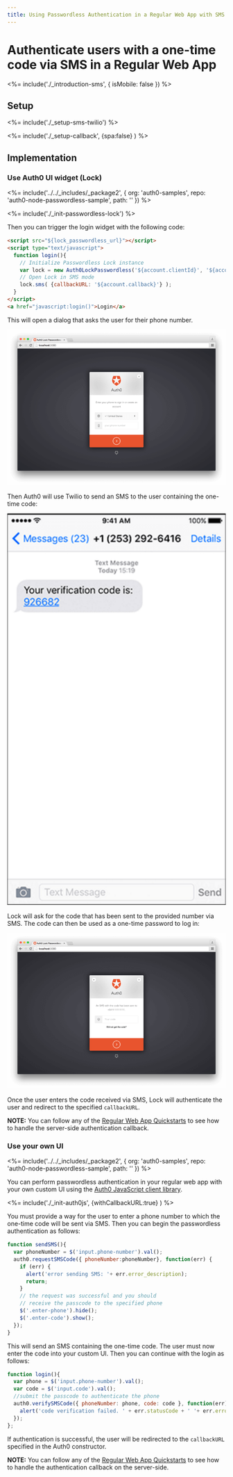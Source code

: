 ```yaml
---
title: Using Passwordless Authentication in a Regular Web App with SMS
---
```


# Authenticate users with a one-time code via SMS in a Regular Web App

<%= include('./_introduction-sms', { isMobile: false }) %>

## Setup

<%= include('./_setup-sms-twilio') %>

<%= include('./_setup-callback', {spa:false} ) %>

## Implementation

### Use Auth0 UI widget (Lock)

<%= include('../../_includes/_package2', {
  org: 'auth0-samples',
  repo: 'auth0-node-passwordless-sample',
  path: ''
}) %>

<%= include('./_init-passwordless-lock') %>

Then you can trigger the login widget with the following code:

```html
<script src="${lock_passwordless_url}"></script>
<script type="text/javascript">
  function login(){
    // Initialize Passwordless Lock instance
    var lock = new Auth0LockPasswordless('${account.clientId}', '${account.namespace}');
    // Open Lock in SMS mode
    lock.sms( {callbackURL: '${account.callback}'} );
  }
</script>
<a href="javascript:login()">Login</a>
```

This will open a dialog that asks the user for their phone number.

![](/media/articles/connections/passwordless/passwordless-sms-enter-phone-web.png)

Then Auth0 will use Twilio to send an SMS to the user containing the one-time code:

<div class="phone-mockup"><img src="/media/articles/connections/passwordless/passwordless-sms-receive-code-web.png" alt="SMS one-time code"/></div>

Lock will ask for the code that has been sent to the provided number via SMS. The code can then be used as a one-time password to log in:

![](/media/articles/connections/passwordless/passwordless-sms-enter-code-web.png)

Once the user enters the code received via SMS, Lock will authenticate the user and redirect to the specified `callbackURL`.

**NOTE:** You can follow any of the [Regular Web App Quickstarts](/quickstart/webapp) to see how to handle the server-side authentication callback.

### Use your own UI

<%= include('../../_includes/_package2', {
  org: 'auth0-samples',
  repo: 'auth0-node-passwordless-sample',
  path: ''
}) %>

You can perform passwordless authentication in your regular web app with your own custom UI using the [Auth0 JavaScript client library](/libraries/auth0js).

<%= include('./_init-auth0js', {withCallbackURL:true} ) %>

You must provide a way for the user to enter a phone number to which the one-time code will be sent via SMS. Then you can begin the passwordless authentication as follows:

```js
function sendSMS(){
  var phoneNumber = $('input.phone-number').val();
  auth0.requestSMSCode({ phoneNumber:phoneNumber}, function(err) {
    if (err) {
      alert('error sending SMS: '+ err.error_description);
      return;
    }
    // the request was successful and you should
    // receive the passcode to the specified phone
    $('.enter-phone').hide();
    $('.enter-code').show();
  });
}
```

This will send an SMS containing the one-time code. The user must now enter the code into your custom UI. Then you can continue with the login as follows:

```js
function login(){
  var phone = $('input.phone-number').val();
  var code = $('input.code').val();
  //submit the passcode to authenticate the phone
  auth0.verifySMSCode({ phoneNumber: phone, code: code }, function(err){
    alert('code verification failed. ' + err.statusCode + ' '+ err.error);
  });
};
```

If authentication is successful, the user will be redirected to the `callbackURL` specified in the Auth0 constructor.

**NOTE:** You can follow any of the [Regular Web App Quickstarts](/quickstart/webapp) to see how to handle the authentication callback on the server-side.

